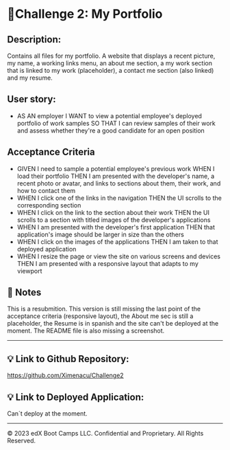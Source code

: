 # 📖Challenge 2: My Portfolio
## Description:
Contains all files for my portfolio. A website that displays a recent picture, my name, a working links menu, an about me section, a my work section that is linked to my work (placeholder), a contact me section (also linked) and my resume.  

## User story:

* AS AN employer
I WANT to view a potential employee's deployed portfolio of work samples
SO THAT I can review samples of their work and assess whether they're a good candidate for an open position

## Acceptance Criteria

* GIVEN I need to sample a potential employee's previous work
WHEN I load their portfolio
THEN I am presented with the developer's name, a recent photo or avatar, and links to sections about them, their work, and how to contact them
* WHEN I click one of the links in the navigation
THEN the UI scrolls to the corresponding section
* WHEN I click on the link to the section about their work
THEN the UI scrolls to a section with titled images of the developer's applications
* WHEN I am presented with the developer's first application
THEN that application's image should be larger in size than the others
* WHEN I click on the images of the applications
THEN I am taken to that deployed application
* WHEN I resize the page or view the site on various screens and devices
THEN I am presented with a responsive layout that adapts to my viewport

## 📝 Notes

This is a resubmition. This version is still missing the last point of the acceptance criteria (responsive layout), the About me sec is still a placeholder, the Resume is in spanish and the site can't be deployed at the moment. 
The README file is also missing a screenshot. 

---

## 💡 Link to Github Repository:

https://github.com/Ximenacu/Challenge2

## 💡 Link to Deployed Application:

Can´t deploy at the moment.

---
© 2023 edX Boot Camps LLC. Confidential and Proprietary. All Rights Reserved.
